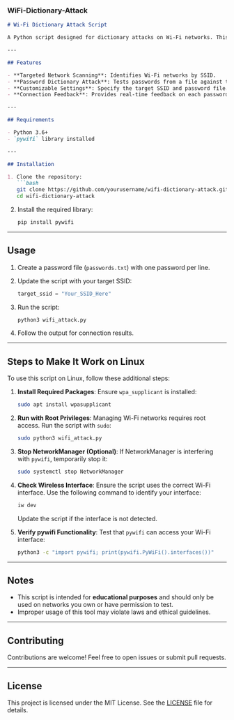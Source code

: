 ### WiFi-Dictionary-Attack

```markdown
# Wi-Fi Dictionary Attack Script

A Python script designed for dictionary attacks on Wi-Fi networks. This tool uses the `pywifi` library to test multiple passwords against a target SSID, enabling security testing and educational exploration of Wi-Fi vulnerabilities.

---

## Features

- **Targeted Network Scanning**: Identifies Wi-Fi networks by SSID.
- **Password Dictionary Attack**: Tests passwords from a file against the target network.
- **Customizable Settings**: Specify the target SSID and password file.
- **Connection Feedback**: Provides real-time feedback on each password attempt.

---

## Requirements

- Python 3.6+
- `pywifi` library installed

---

## Installation

1. Clone the repository:
   ```bash
   git clone https://github.com/yourusername/wifi-dictionary-attack.git
   cd wifi-dictionary-attack
   ```

2. Install the required library:
   ```bash
   pip install pywifi
   ```

---

## Usage

1. Create a password file (`passwords.txt`) with one password per line.

2. Update the script with your target SSID:
   ```python
   target_ssid = "Your_SSID_Here"
   ```

3. Run the script:
   ```bash
   python3 wifi_attack.py
   ```

4. Follow the output for connection results.

---

## Steps to Make It Work on Linux

To use this script on Linux, follow these additional steps:

1. **Install Required Packages**:
   Ensure `wpa_supplicant` is installed:
   ```bash
   sudo apt install wpasupplicant
   ```

2. **Run with Root Privileges**:
   Managing Wi-Fi networks requires root access. Run the script with `sudo`:
   ```bash
   sudo python3 wifi_attack.py
   ```

3. **Stop NetworkManager (Optional)**:
   If NetworkManager is interfering with `pywifi`, temporarily stop it:
   ```bash
   sudo systemctl stop NetworkManager
   ```

4. **Check Wireless Interface**:
   Ensure the script uses the correct Wi-Fi interface. Use the following command to identify your interface:
   ```bash
   iw dev
   ```
   Update the script if the interface is not detected.

5. **Verify pywifi Functionality**:
   Test that `pywifi` can access your Wi-Fi interface:
   ```bash
   python3 -c "import pywifi; print(pywifi.PyWiFi().interfaces())"
   ```

---

## Notes

- This script is intended for **educational purposes** and should only be used on networks you own or have permission to test.
- Improper usage of this tool may violate laws and ethical guidelines.

---

## Contributing

Contributions are welcome! Feel free to open issues or submit pull requests.

---

## License

This project is licensed under the MIT License. See the [LICENSE](LICENSE) file for details.
```
